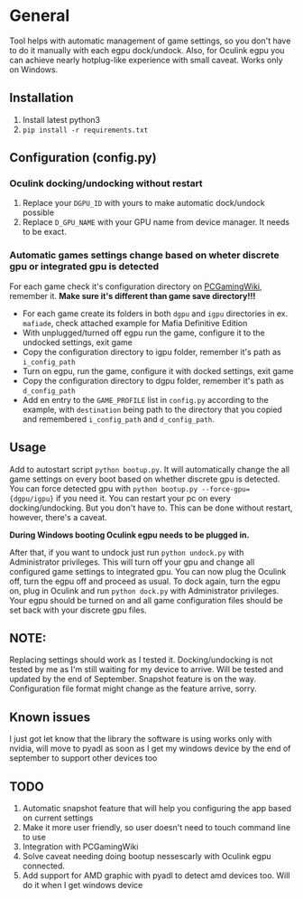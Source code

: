 # General

Tool helps with automatic management of game settings, so you don't have to do it manually with each egpu dock/undock.
Also, for Oculink egpu you can achieve nearly hotplug-like experience with small caveat.
Works only on Windows.

## Installation

1. Install latest python3
2. `pip install -r requirements.txt`

## Configuration (config.py)

### Oculink docking/undocking without restart

1. Replace your `DGPU_ID` with yours to make automatic dock/undock possible
2. Replace `D_GPU_NAME` with your GPU name from device manager. It needs to be exact.

### Automatic games settings change based on wheter discrete gpu or integrated gpu is detected

For each game check it's configuration directory on [PCGamingWiki](https://www.pcgamingwiki.com), remember it. **Make sure it's different than game save directory!!!**

- For each game create its folders in both `dgpu` and `igpu` directories in ex. `mafiade`, check attached example for Mafia Definitive Edition
- With unplugged/turned off egpu run the game, configure it to the undocked settings, exit game
- Copy the configuration directory to igpu folder, remember it's path as `i_config_path`
- Turn on egpu, run the game, configure it with docked settings, exit game
- Copy the configuration directory to dgpu folder, remember it's path as `d_config_path`
- Add en entry to the `GAME_PROFILE` list in `config.py` according to the example, with `destination` being path to the directory that you copied and remembered `i_config_path` and `d_config_path`.

## Usage

Add to autostart script `python bootup.py`. It will automatically change the all game settings on every boot based on whether discrete gpu is detected. You can force detected gpu with `python bootup.py --force-gpu={dgpu/igpu}` if you need it. You can restart your pc on every docking/undocking. But you don't have to. This can be done without restart, however, there's a caveat.

**During Windows booting Oculink egpu needs to be plugged in.**

After that, if you want to undock just run `python undock.py` with Administrator privileges. This will turn off your gpu and change all configured game settings to integrated gpu. You can now plug the Oculink off, turn the egpu off and proceed as usual. To dock again, turn the egpu on, plug in Oculink and run `python dock.py` with Administrator privileges. Your egpu should be turned on and all game configuration files should be set back with your discrete gpu files.

## NOTE:

Replacing settings should work as I tested it. Docking/undocking is not tested by me as I'm still waiting for my device to arrive. Will be tested and updated by the end of September. Snapshot feature is on the way. Configuration file format might change as the feature arrive, sorry.

## Known issues

I just got let know that the library the software is using works only with nvidia, will move to pyadl as soon as I get my windows device by the end of september to support other devices too

## TODO

1. Automatic snapshot feature that will help you configuring the app based on current settings
2. Make it more user friendly, so user doesn't need to touch command line to use
3. Integration with PCGamingWiki
4. Solve caveat needing doing bootup nessescarly with Oculink egpu connected.
5. Add support for AMD graphic with pyadl to detect amd devices too. Will do it when I get windows device
